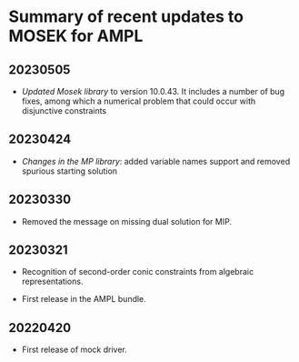 Summary of recent updates to MOSEK for AMPL
===========================================

## 20230505
- *Updated Mosek library* to version 10.0.43. It includes a 
  number of bug fixes, among which a numerical problem that 
  could occur with disjunctive constraints


## 20230424
- *Changes in the MP library*: added variable names support
  and removed spurious starting solution
  

## 20230330
- Removed the message on missing dual solution for MIP.


## 20230321
- Recognition of second-order conic constraints
  from algebraic representations.

- First release in the AMPL bundle.


## 20220420
- First release of mock driver.
